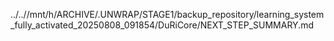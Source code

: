 ../..//mnt/h/ARCHIVE/.UNWRAP/STAGE1/backup_repository/learning_system_fully_activated_20250808_091854/DuRiCore/NEXT_STEP_SUMMARY.md